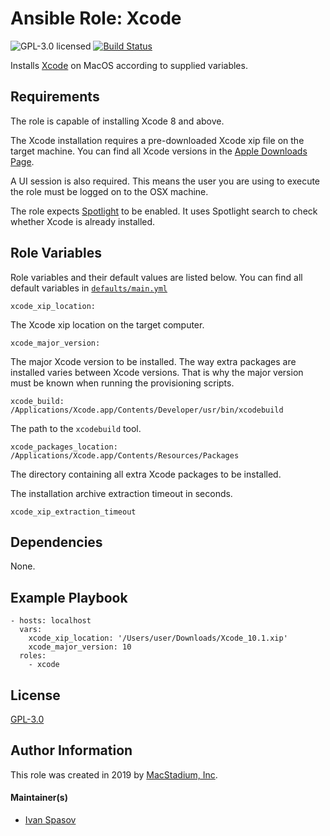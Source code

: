 # Ansible Role: Xcode

![GPL-3.0 licensed][badge-license]
[![Build Status](https://github.com/macstadium/ansible-role-xcode/workflows/Publish%20role/badge.svg?branch=master)](https://github.com/macstadium/ansible-role-xcode/actions?query=workflow%3A%22Publish+role%22+branch%3Amaster)


Installs [Xcode][xcode] on MacOS according to supplied variables.

## Requirements

The role is capable of installing Xcode 8 and above.

The Xcode installation requires a pre-downloaded Xcode xip file on the target machine. You can find all Xcode versions in the [Apple Downloads Page][apple-downloads].

A UI session is also required. This means the user you are using to execute the role must be logged on to the OSX machine.

The role expects [Spotlight][spotlight] to be enabled. It uses Spotlight search to check whether Xcode is already installed.

## Role Variables

Role variables and their default values are listed below.
You can find all default variables in [`defaults/main.yml`](defaults/main.yml)

    xcode_xip_location:

The Xcode xip location on the target computer.

    xcode_major_version:

The major Xcode version to be installed. The way extra packages are installed varies between Xcode versions. That is why the major version must be known when running the provisioning scripts.

    xcode_build: /Applications/Xcode.app/Contents/Developer/usr/bin/xcodebuild

The path to the `xcodebuild` tool. 

    xcode_packages_location: /Applications/Xcode.app/Contents/Resources/Packages

The directory containing all extra Xcode packages to be installed.


The installation archive extraction timeout in seconds.

    xcode_xip_extraction_timeout

## Dependencies

None.

## Example Playbook

    - hosts: localhost
      vars:
        xcode_xip_location: '/Users/user/Downloads/Xcode_10.1.xip'
        xcode_major_version: 10
      roles:
        - xcode

## License

[GPL-3.0][link-license]

## Author Information

This role was created in 2019 by [MacStadium, Inc][macstadium].

#### Maintainer(s)

- [Ivan Spasov](https://github.com/ispasov)

[macstadium]: https://www.macstadium.com/
[badge-license]: https://img.shields.io/badge/License-GPL3-green.svg
[link-license]: https://raw.githubusercontent.com/macstadium/ansible-role-xcode/master/LICENSE
[xcode]: https://developer.apple.com/xcode/
[apple-downloads]: https://developer.apple.com/download/more/
[spotlight]: https://support.apple.com/en-us/HT204014